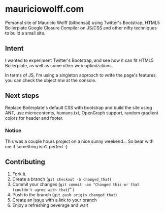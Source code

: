 mauriciowolff.com
=================

Personal site of Mauricio Wolff (bitbonsai) using Twitter's Bootstrap, HTML5 Boilerplate Google Closure Compiler on JS/CSS and other nifty techniques to build a small site.

Intent
------

I wanted to experiment Twitter's Bootstrap, and see how it can fit HTML5 Boilerplate, as well as some other web optimizations. 

In terms of JS, I'm using a singleton approach to write the page's features, you can check the object mw at the console.

Next steps
----------

Replace Boilerplate's default CSS with bootstrap and build the site using ANT, use microcontents, humans.txt, OpenGraph support, random gradient colors for header and footer.

### Notice

This was a couple hours project on a nice sunny weekend... So bear with me if something isn't perfect :)

Contributing
------------

1. Fork it.
2. Create a branch (`git checkout -b changed_that`)
3. Commit your changes (`git commit -am "Changed this or that (couldn't agree with that`)"`)
4. Push to the branch (`git push origin changed_that`)
5. Create an [Issue][1] with a link to your branch
6. Enjoy a refreshing beverage and wait


[1]: http://github.com/bitbonsai/mauriciowolff.com/issues